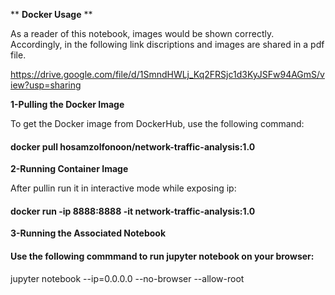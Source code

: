 ** **Docker Usage** **

As a reader of this notebook, images would be shown correctly. Accordingly, in the following link discriptions and images are shared in a pdf file.

https://drive.google.com/file/d/1SmndHWLj_Kq2FRSjc1d3KyJSFw94AGmS/view?usp=sharing

**1-Pulling the Docker Image**

To get the Docker image from DockerHub, use the following command:

#### docker pull hosamzolfonoon/network-traffic-analysis:1.0

**2-Running Container Image**

After pullin run it in interactive mode while exposing ip:

#### docker run -ip 8888:8888 -it network-traffic-analysis:1.0

**3-Running the Associated Notebook**

#### Use the following commmand to run jupyter notebook on your browser:

jupyter notebook --ip=0.0.0.0 --no-browser --allow-root

